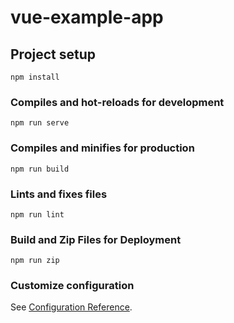 # vue-example-app

## Project setup
```
npm install
```

### Compiles and hot-reloads for development
```
npm run serve
```

### Compiles and minifies for production
```
npm run build
```

### Lints and fixes files
```
npm run lint
```

### Build and Zip Files for Deployment 
```
npm run zip
```


### Customize configuration
See [Configuration Reference](https://cli.vuejs.org/config/).
